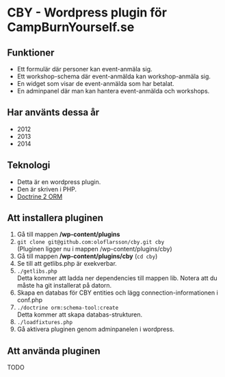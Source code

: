 CBY - Wordpress plugin för CampBurnYourself.se
====================
Funktioner
----------
* Ett formulär där personer kan event-anmäla sig.
* Ett workshop-schema där event-anmälda kan workshop-anmäla sig.
* En widget som visar de event-anmälda som har betalat.
* En adminpanel där man kan hantera event-anmälda och workshops.

Har använts dessa år
----------
* 2012
* 2013
* 2014

Teknologi
----------
* Detta är en wordpress plugin.
* Den är skriven i PHP.
* [Doctrine 2 ORM](http://www.doctrine-project.org/projects/orm)

Att installera pluginen
----------
1. Gå till mappen <b>/wp-content/plugins</b>
1. `git clone git@github.com:oloflarsson/cby.git cby`<br>
(Pluginen ligger nu i mappen /wp-content/plugins/cby)
1. Gå till mappen <b>/wp-content/plugins/cby</b> (`cd cby`)
1. Se till att getlibs.php är exekverbar.
1. `./getlibs.php`<br>
Detta kommer att ladda ner dependencies till mappen lib. Notera att du måste ha git installerat på datorn.
1. Skapa en databas för CBY entities och lägg connection-informationen i conf.php
1. `./doctrine orm:schema-tool:create`<br>
Detta kommer att skapa databas-strukturen.
1. `./loadfixtures.php`<br>
1. Gå aktivera pluginen genom adminpanelen i wordpress.

Att använda pluginen
----------
TODO